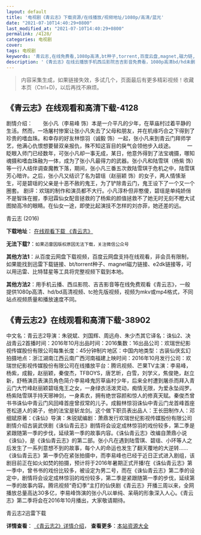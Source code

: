 ```yaml
---
layout: default
title: '电视剧《青云志》下载资源/在线播放/视频地址/1080p/高清/蓝光'
date: "2021-07-10T14:40:29+0800"
last_modified_at: "2021-07-10T14:40:29+0800"
permalink: /4128/
categories: 电视剧
cover:
tags: 电视剧
keywords: '青云志,在线免费看,1080p高清,bt种子,torrent,百度云盘,magnet,磁力链,迅雷下载资源'
description: '《青云志》在线云播放手机西瓜影院吉吉影音免费看，1080p高清bd/hd未删减完整版和tc抢先枪版，mkv/mp4格式，附带bt/torrent种子、magnet/磁力链、百度云盘、网盘资源迅雷下载链接'
---
```


>内容采集生成，如果链接失效，多试几个，页面最后有更多精彩视频！收藏本页（Ctrl+D)，以后再找不麻烦。


## 《青云志》在线观看和高清下载-4128

剧情介绍：　　张小凡（李易峰 饰）本是一介平凡的少年，在草庙村过着平静的生活。然而，一场屠村惨案让张小凡失去了父母和朋友，并在机缘巧合之下得到了珍贵的嗜血珠。和幸存的好友林惊羽（诚毅 饰）一起，张小凡来到青云门拜师学艺，他满心仇恨想要替双亲报仇，殊不知这盲目的戾气会领他步入歧途。  　　一眨眼入师门已经数年，可张小凡却一事无成，某日，他意外得到了法宝魂摄，哪知魂摄和嗜血珠融为一体，成为了张小凡最得力的武器。张小凡和陆雪琪（杨紫 饰）等一行人结伴调查魔教下落，期间，张小凡三番五次救陆雪琪于危机之中，陆雪琪芳心暗许。之后，张小凡又结识了名为碧瑶（赵丽颖 饰）的女子，两人情愫渐生，可是碧瑶的父亲是十恶不赦的鬼王，为了铲除青云门，鬼王设下了一个又一个圈套。 剧评：欢瑞的制作和演员都不大行。小凡淳朴但非憨傻，碧瑶是单纯娇俏不是智珠在握，季冠霖仙女配音拯救的了杨紫的颜值拯救不了她无时无刻不瞪大试图拗高冷的眼睛。在仙女一途，即使比起演技不怎样的刘亦菲，她还差的远。


青云志 (2016)

**下载地址**： [在线观看下载 《青云志》](https://www.btbtdy.me/btdy/dy5902.html) 


**无法下载?**：`如果迅雷因版权原因无法下载，关注微信公众号 `

**其他方法1**：从百度云网盘下载视频，百度云网盘支持在线观看，非会员有限制，如果能找到迅雷下载链接、bt/torrent种子、magnet磁力链接、e2dk链接等，可以用迅雷、比特彗星等工具将完整视频下载到本地。

**其他方法2**：用手机云播、西瓜影院、吉吉影音等在线免费观看《青云志》，一般提供1080p高清、hd/bd高清视频、tc抢先版视频，视频为mkv或mp4格式，不同站点视频质量和播放速度不同。


## 《青云志2》在线观看和高清下载-38902

中文名：青云志2导演：朱锐斌、刘国辉、周远舟、朱少杰其它译名：诛仙2、决战青云2首播时间：2016年10月出品时间：2016集数：16出品公司：欢瑞世纪影视传媒股份有限公司每集长度：45分钟制片地区：中国内地类型：古装仙侠玄幻拍摄地点：浙江湖南江西云南广西河南福建上映时间：2016年10月发行公司：欢瑞世纪影视传媒股份有限公司在线播放平台：腾讯视频、芒果TV主演：李易峰，杨紫，成毅，赵丽颖，秦俊杰，TFBOYS，唐艺昕，白雪，刘学义，焦俊艳，赵立新，舒畅演员表演员角色简介李易峰鬼厉草庙村少年，后来全村遭到屠杀而拜入青云门大竹峰赵丽颖碧瑶鬼王之女，一身绿衣活泼灵动，痴情无限，为爱永坠阎罗。杨紫陆雪琪手持天琊神剑，一身素衣，拥有绝世容颜和惊人的修真天赋。秦俊杰曾书书诛仙中青云门风回峰首座曾叔常的儿子。成毅林惊羽诛仙中青云门龙首峰首座苍松道人的弟子，他的法宝是斩龙剑。这个做下职员表出品人：王长田制作人：邓细斌原著：《诛仙》导演：朱锐斌编剧：萧鼎发行欢瑞世纪影视传媒股份有限公司剧情介绍古装武侠剧《诛仙青云志》剧情将会设定成林惊羽的戏份较多，第二季是紧跟随第一季的步伐，延续第一季的故事内容。《诛仙青云志》改编自萧鼎小说《诛仙》，是《诛仙青云志》的第二部。张小凡在遇到陆雪琪、碧瑶、小环等人之后发生了一系列意想不到的故事，每个人的命运也发生了翻天覆地的大逆转……《诛仙青云志》第一季仍在紧张拍摄中，而李易峰也已经于近日正式进入剧组，该剧目前正在如火如焚的拍摄，预计将于2016年暑期正式开播!在《诛仙青云志》第一季中，曾书书的戏份比较多，被设定为男二号，而在《诛仙青云志》第二季的设定中，剧情将会设定成林惊羽的戏份较多，第二季是紧跟随第一季的步伐，延续第一季的故事内容。腾讯视频“奇幻季”主打的仙侠剧《青云志》开播三周以来，全网播放总量高达30多亿，李易峰饰演的张小凡以单纯、呆萌的形象深入人心。《青云志》第二季将会在2016年10月播出，大家敬请期待。


青云志2迅雷下载

**详情查看**： [《青云志2》详情介绍](/movie/38902/)， **查看更多**：[本站资源大全](/movie/t/all/)

